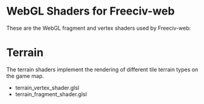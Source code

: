 WebGL Shaders for Freeciv-web 
=============================

These are the WebGL fragment and vertex shaders used by Freeciv-web:

Terrain
=======
The terrain shaders implement the rendering of different tile terrain types
on the game map. 

* terrain_vertex_shader.glsl 
* terrain_fragment_shader.glsl 




